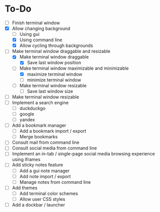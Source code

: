 # To-Do
- [ ] Finish terminal window
- [x] Allow changing background
  - [ ] Using gui
  - [x] Using command line
  - [x] Allow cycling through backgrounds
- [ ] Make terminal window draggable and resizable
  - [x] Make terminal window draggable
    - [x] Save last window position
  - [ ] Make terminal window maximizable and minimizable
    - [x] maximize terminal window
    - [ ] minimize terminal window
  - [ ] Make terminal window resizable
    - [ ] Save last window size
- [ ] Make terminal window resizable
- [ ] Implement a search engine
  - [ ] duckduckgo
  - [ ] google
  - [ ] yandex
- [ ] Add a bookmark manager
  - [ ] Add a bookmark import / export
  - [ ] Merge bookmarks
- [ ] Consult mail from command line
- [ ] Consult social media from command line
- [ ] Implement an in-tab / single-page social media browsing experience using iframes
- [ ] Add sticky notes feature
  - [ ] Add a gui note manager
  - [ ] Add note import / export
  - [ ] Manage notes from command line
- [ ] Add themes
  - [ ] Add terminal color schemes
  - [ ] Allow user CSS styles
- [ ] Add a dockbar / launcher